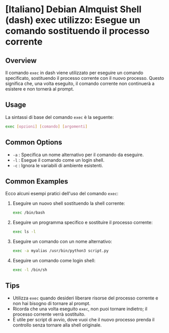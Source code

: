 # [Italiano] Debian Almquist Shell (dash) exec utilizzo: Esegue un comando sostituendo il processo corrente

## Overview
Il comando `exec` in dash viene utilizzato per eseguire un comando specificato, sostituendo il processo corrente con il nuovo processo. Questo significa che, una volta eseguito, il comando corrente non continuerà a esistere e non tornerà al prompt.

## Usage
La sintassi di base del comando `exec` è la seguente:

```sh
exec [opzioni] [comando] [argomenti]
```

## Common Options
- `-a` : Specifica un nome alternativo per il comando da eseguire.
- `-l` : Esegue il comando come un login shell.
- `-c` : Ignora le variabili di ambiente esistenti.

## Common Examples
Ecco alcuni esempi pratici dell'uso del comando `exec`:

1. Eseguire un nuovo shell sostituendo la shell corrente:
   ```sh
   exec /bin/bash
   ```

2. Eseguire un programma specifico e sostituire il processo corrente:
   ```sh
   exec ls -l
   ```

3. Eseguire un comando con un nome alternativo:
   ```sh
   exec -a myalias /usr/bin/python3 script.py
   ```

4. Eseguire un comando come login shell:
   ```sh
   exec -l /bin/sh
   ```

## Tips
- Utilizza `exec` quando desideri liberare risorse del processo corrente e non hai bisogno di tornare al prompt.
- Ricorda che una volta eseguito `exec`, non puoi tornare indietro; il processo corrente verrà sostituito.
- È utile per script di avvio, dove vuoi che il nuovo processo prenda il controllo senza tornare alla shell originale.